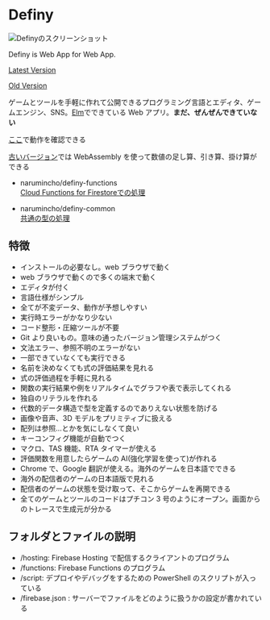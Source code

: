 # Definy

![Definyのスクリーンショット](https://repository-images.githubusercontent.com/168463361/72534f00-ec72-11e9-94f3-370ab473bc28)

Definy is Web App for Web App.

[Latest Version](https://definy.app/?hl=en)

[Old Version](https://definy-old.web.app/)

ゲームとツールを手軽に作れて公開できるプログラミング言語とエディタ、ゲームエンジン、SNS。[Elm](https://elm-lang.org/)でできている Web アプリ。**まだ、ぜんぜんできていない**

[ここ](https://definy.app/?hl=ja)で動作を確認できる

[古いバージョン](https://definy-old.web.app/)では WebAssembly を使って数値の足し算、引き算、掛け算ができる

- narumincho/definy-functions  
[Cloud Functions for Firestoreでの処理](https://github.com/narumincho/definy-functions)

- narumincho/definy-common  
[共通の型の処理](https://github.com/narumincho/definy-common)

## 特徴

-   インストールの必要なし。web ブラウザで動く
-   web ブラウザで動くので多くの端末で動く
-   エディタが付く
-   言語仕様がシンプル
-   全てが不変データ、動作が予想しやすい
-   実行時エラーがかなり少ない
-   コード整形・圧縮ツールが不要
-   Git より良いもの。意味の通ったバージョン管理システムがつく
-   文法エラー、参照不明のエラーがない
-   一部できていなくても実行できる
-   名前を決めなくても式の評価結果を見れる
-   式の評価過程を手軽に見れる
-   関数の実行結果や例をリアルタイムでグラフや表で表示してくれる
-   独自のリテラルを作れる
-   代数的データ構造で型を定義するのでありえない状態を防げる
-   画像や音声、3D モデルをプリミティブに扱える
-   配列は参照…とかを気にしなくて良い
-   キーコンフィグ機能が自動でつく
-   マクロ、TAS 機能、RTA タイマーが使える
-   評価関数を用意したらゲームの AI(強化学習を使って)が作れる
-   Chrome で、Google 翻訳が使える。海外のゲームを日本語でできる
-   海外の配信者のゲームの日本語版で見れる
-   配信者のゲームの状態を受け取って、そこからゲームを再開できる
-   全てのゲームとツールのコードはプチコン 3 号のようにオープン。画面からのトレースで生成元が分かる

## フォルダとファイルの説明

-   /hosting: Firebase Hosting で配信するクライアントのプログラム
-   /functions: Firebase Functions のプログラム
-   /script: デプロイやデバッグをするための PowerShell のスクリプトが入っている
-   /firebase.json : サーバーでファイルをどのように扱うかの設定が書かれている
